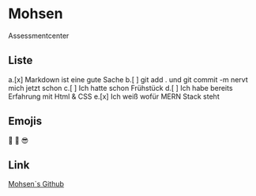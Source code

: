 # Mohsen
Assessmentcenter

## Liste 

a.[x] Markdown ist eine gute Sache
b.[ ] git add . und git commit -m nervt mich jetzt schon
c.[ ] Ich hatte schon Frühstück
d.[ ] Ich habe bereits Erfahrung mit Html & CSS
e.[x] Ich weiß wofür MERN Stack steht
 
## Emojis 

:drooling_face:
:partying_face:
:sunglasses:

## Link

[Mohsen`s Github](https://github.com/FbW-WD-22-D01/Mohsen-Martina.git)
 
